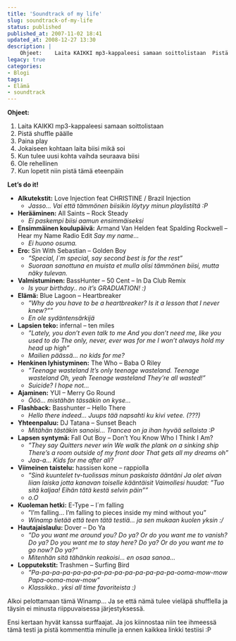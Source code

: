 ```yaml
---
title: 'Soundtrack of my life'
slug: soundtrack-of-my-life
status: published
published_at: 2007-11-02 18:41
updated_at: 2008-12-27 13:30
description: |
    Ohjeet:    Laita KAIKKI mp3-kappaleesi samaan soittolistaan  Pistä shuffle päälle  Paina play  Jokaiseen kohtaan laita biisi mikä soi  Kun tulee uusi kohta vaihda seuraava biisi  Ole rehellinen  Kun lopetit niin pistä tämä eteenpäin   Let's do it!    Alkutekstit: Love Injection feat CHRISTINE / Brazil Injection   Jasso... Vai että tämmönen biisikin löytyy minun playlistiltä :P    Herääminen: All Saints - Rock Steady   Ei paskempi biisi aamun ensimmäiseksi    Ensimmäinen koulupäivä: Armand Van Helden feat Spalding Rockwell - Hear my Name Radio Edit Say my name...   Ei huono
legacy: true
categories:
- Blogi
tags:
- Elämä
- soundtrack
---
```


<p><strong>Ohjeet:</strong></p>
<ol>
<li>Laita KAIKKI mp3-kappaleesi samaan soittolistaan</li>
<li>Pistä shuffle päälle</li>
<li>Paina play</li>
<li>Jokaiseen kohtaan laita biisi mikä soi</li>
<li>Kun tulee uusi kohta vaihda seuraava biisi</li>
<li>Ole rehellinen</li>
<li>Kun lopetit niin pistä tämä eteenpäin</li>
</ol>
<p><strong>Let&#8217;s do it!</strong></p>
<ul>
<li><strong>Alkutekstit:</strong> Love Injection feat CHRISTINE / Brazil Injection
<ul>
<li><em>Jasso&#8230; Vai että tämmönen biisikin löytyy minun playlistiltä :P</em> </li>
</ul>
</li>
<li><strong>Herääminen:</strong> All Saints &#8211; Rock Steady
<ul>
<li><em>Ei paskempi biisi aamun ensimmäiseksi</em></li>
</ul>
</li>
<li><strong>Ensimmäinen koulupäivä:</strong> Armand Van Helden feat Spalding Rockwell &#8211; Hear my Name  Radio Edit <em>Say my name&#8230;</em>
<ul>
<li><em>Ei huono osuma.</em> </li>
</ul>
</li>
<li><strong>Ero:</strong> Sin With Sebastian &#8211; Golden Boy
<ul>
<li><em>&#8221;Special, I`m special, say second best is for the rest&#8221;</em></li>
<li><em>Suoraan sanottuna en muista et mulla olisi tämmönen biisi, mutta näky tulevan.</em></li>
</ul>
</li>
<li><em></em><strong>Valmistuminen: </strong>BassHunter &#8211; 50 Cent &#8211; In Da Club Remix
<ul>
<li><em>Is your birthday.. no it&#8217;s GRADUATION! :)</em> </li>
</ul>
</li>
<li><strong>Elämä:</strong> Blue Lagoon &#8211; Heartbreaker
<ul>
<li><em>&#8221;Why do you have to be a heartbreaker? Is it a lesson that I never knew?&#8221;&#8221;</em></li>
<li><em>En ole sydäntensärkijä</em> </li>
</ul>
</li>
<li><strong>Lapsien teko:</strong> infernal &#8211; ten miles
<ul>
<li><em>&#8221;Lately, you don&#8217;t even talk to me And you don&#8217;t need me, like you used to do The only, never, ever was for me I won&#8217;t always hold my head up high&#8221;</em></li>
<li><em>Mailien päässä&#8230; no kids for me? </em></li>
</ul>
</li>
<li><strong>Henkinen lyhistyminen:</strong> The Who &#8211; Baba O Riley
<ul>
<li><em>&#8221;Teenage wasteland It&#8217;s only teenage wasteland. Teenage wasteland Oh, yeah Teenage wasteland They&#8217;re all wasted!&#8221;</em></li>
<li><em>Suicide? I hope not&#8230;</em></li>
</ul>
</li>
<li><strong>Ajaminen:</strong> YUI &#8211; Merry Go Round
<ul>
<li><em>Ööö&#8230; mistähän tässäkin on kyse&#8230;</em></li>
</ul>
</li>
<li><strong>Flashback:</strong> Basshunter &#8211; Hello There 
<ul>
<li><em>Hello there indeed&#8230; Juups tää napsahti ku kivi vetee. (???)</em> </li>
</ul>
</li>
<li><strong>Yhteenpaluu:</strong> DJ Tatana &#8211; Sunset Beach 
<ul>
<li><em>Mitähän tästäkin sanoisi&#8230; Trancea on ja ihan hyvää sellaista :P</em> </li>
</ul>
</li>
<li><strong>Lapsen syntymä: </strong>Fall Out Boy &#8211; Don&#8217;t You Know Who I Think I Am?
<ul>
<li><em>&#8221;They say Quitters never win We walk the plank on a sinking ship There&#8217;s a room outside of my front door That gets all my dreams oh&#8221;</em></li>
<li><em>Jaa-a&#8230; Kids for me after all? </em></li>
</ul>
</li>
<li><strong>Viimeinen taistelu:</strong> hassisen kone &#8211; rappiolla
<ul>
<li><em>&#8221;Sinä kuuntelet tv-tuolissas minun paskaista ääntäni Ja olet aivan liian laiska jotta kanavan toiselle kääntäisit Vaimollesi huudat: &#8221;Tuo sitä kaljaa! Eihän tätä kestä selvin päin&#8221;&#8221;</em></li>
<li><em>o.O</em> </li>
</ul>
</li>
<li><strong>Kuoleman hetki:</strong> E-Type &#8211; I´m falling
<ul>
<li>&#8221;I&#8217;m falling&#8230; I&#8217;m falling to pieces inside my mind without you&#8221;</li>
<li><em>Winamp tietää että teen tätä testiä&#8230; ja sen mukaan kuolen yksin :/</em> </li>
</ul>
</li>
<li><strong>Hautajaislaulu: </strong>Dover &#8211; Do Ya
<ul>
<li><em>&#8221;Do you want me around you? Do ya? Or do you want me to vanish? Do ya? Do you want me to stay here? Do ya? Or do you want me to go now? Do ya?&#8221;</em></li>
<li><em>Mitenhän sitä tähänkin reakoisi&#8230; en osaa sanoa&#8230;</em> </li>
</ul>
</li>
<li><strong>Lopputekstit: </strong>Trashmen &#8211; Surfing Bird
<ul>
<li><em>&#8221;Pa-pa-pa-pa-pa-pa-pa-pa-pa-pa-pa-pa-pa-pa-ooma-mow-mow Papa-ooma-mow-mow&#8221;</em></li>
<li><em>Klassikko.. yksi all time favoriteista :)</em></li>
</ul>
</li>
</ul>
<p>Alkoi pelottamaan tämä Winamp&#8230; Ja se että nämä tulee vieläpä shufflella ja täysin ei minusta riippuvaisessa järjestyksessä.</p>
<p>Ensi kertaan hyvät kanssa surffaajat.  Ja jos kiinnostaa niin tee ihmeessä tämä testi ja pistä kommenttia minulle ja ennen kaikkea linkki testiisi :P</p>